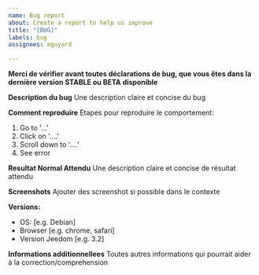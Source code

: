 ```yaml
---
name: Bug report
about: Create a report to help us improve
title: "[BUG]"
labels: bug
assignees: mguyard

---
```


__Merci de vérifier avant toutes déclarations de bug, que vous êtes dans la dernière version STABLE ou BETA disponible__

**Description du bug**
Une description claire et concise du bug

**Comment reproduire**
Etapes pour reproduire le comportement:
1. Go to '...'
2. Click on '....'
3. Scroll down to '....'
4. See error

**Resultat Normal Attendu**
Une description claire et concise de résultat attendu

**Screenshots**
Ajouter des screenshot si possible dans le contexte

**Versions:**
 - OS: [e.g. Debian]
 - Browser [e.g. chrome, safari]
 - Version Jeedom [e.g. 3.2]

**Informations additionnellees**
Toutes autres informations qui pourrait aider à la correction/comprehension
